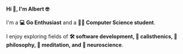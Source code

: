 #### Hi 👋, I'm Albert 🤓

I'm a **💻 Go Enthusiast** and a **🧑‍🎓 Computer Science student**. 

I enjoy exploring fields of **🛠️ software development, 🏃 calisthenics, 🪷 philosophy, 🧘 meditation, and 🧠 neuroscience**.
